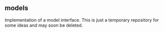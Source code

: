 models
------

Implementation of a model interface. This is just a temporary repository for
some ideas and may soon be deleted.

